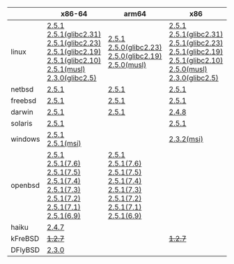 ||x86-64|arm64|x86|ppc64le|ppc|armv7|armel|armhf|riscv64|sparc|mips|alpha|mipsel|
| --- | --- | --- | --- | --- | --- | --- | --- | --- | --- | --- | --- | --- | --- |
|linux|[2.5.1](https://github.com/roswell/sbcl_bin/releases/download/2.5.1/sbcl-2.5.1-x86-64-linux-binary.tar.bz2)<br />[2.5.1(glibc2.31)](https://github.com/roswell/sbcl_bin/releases/download/2.5.1/sbcl-2.5.1-x86-64-linux-glibc2.31-binary.tar.bz2)<br />[2.5.1(glibc2.23)](https://github.com/roswell/sbcl_bin/releases/download/2.5.1/sbcl-2.5.1-x86-64-linux-glibc2.23-binary.tar.bz2)<br />[2.5.1(glibc2.19)](https://github.com/roswell/sbcl_bin/releases/download/2.5.1/sbcl-2.5.1-x86-64-linux-glibc2.19-binary.tar.bz2)<br />[2.5.1(glibc2.10)](https://github.com/roswell/sbcl_bin/releases/download/2.5.1/sbcl-2.5.1-x86-64-linux-glibc2.10-binary.tar.bz2)<br />[2.5.1(musl)](https://github.com/roswell/sbcl_bin/releases/download/2.5.1/sbcl-2.5.1-x86-64-linux-musl-binary.tar.bz2)<br />[2.3.0(glibc2.5)](https://github.com/roswell/sbcl_bin/releases/download/2.3.0/sbcl-2.3.0-x86-64-linux-glibc2.5-binary.tar.bz2)<br />|[2.5.1](https://github.com/roswell/sbcl_bin/releases/download/2.5.1/sbcl-2.5.1-arm64-linux-binary.tar.bz2)<br />[2.5.0(glibc2.23)](https://github.com/roswell/sbcl_bin/releases/download/2.5.0/sbcl-2.5.0-arm64-linux-glibc2.23-binary.tar.bz2)<br />[2.5.0(glibc2.19)](https://github.com/roswell/sbcl_bin/releases/download/2.5.0/sbcl-2.5.0-arm64-linux-glibc2.19-binary.tar.bz2)<br />[2.5.0(musl)](https://github.com/roswell/sbcl_bin/releases/download/2.5.0/sbcl-2.5.0-arm64-linux-musl-binary.tar.bz2)<br />|[2.5.1](https://github.com/roswell/sbcl_bin/releases/download/2.5.1/sbcl-2.5.1-x86-linux-binary.tar.bz2)<br />[2.5.1(glibc2.31)](https://github.com/roswell/sbcl_bin/releases/download/2.5.1/sbcl-2.5.1-x86-linux-glibc2.31-binary.tar.bz2)<br />[2.5.1(glibc2.23)](https://github.com/roswell/sbcl_bin/releases/download/2.5.1/sbcl-2.5.1-x86-linux-glibc2.23-binary.tar.bz2)<br />[2.5.1(glibc2.19)](https://github.com/roswell/sbcl_bin/releases/download/2.5.1/sbcl-2.5.1-x86-linux-glibc2.19-binary.tar.bz2)<br />[2.5.1(glibc2.10)](https://github.com/roswell/sbcl_bin/releases/download/2.5.1/sbcl-2.5.1-x86-linux-glibc2.10-binary.tar.bz2)<br />[2.5.0(musl)](https://github.com/roswell/sbcl_bin/releases/download/2.5.0/sbcl-2.5.0-x86-linux-musl-binary.tar.bz2)<br />[2.3.0(glibc2.5)](https://github.com/roswell/sbcl_bin/releases/download/2.3.0/sbcl-2.3.0-x86-linux-glibc2.5-binary.tar.bz2)<br />|[2.5.1](https://github.com/roswell/sbcl_bin/releases/download/2.5.1/sbcl-2.5.1-ppc64le-linux-binary.tar.bz2)<br />[2.5.1(glibc2.23)](https://github.com/roswell/sbcl_bin/releases/download/2.5.1/sbcl-2.5.1-ppc64le-linux-glibc2.23-binary.tar.bz2)<br />[2.4.11(glibc2.19)](https://github.com/roswell/sbcl_bin/releases/download/2.4.11/sbcl-2.4.11-ppc64le-linux-glibc2.19-binary.tar.bz2)<br />|[2.4.8](https://github.com/roswell/sbcl_bin/releases/download/2.4.8/sbcl-2.4.8-ppc-linux-binary.tar.bz2)<br />|[2.5.0](https://github.com/roswell/sbcl_bin/releases/download/2.5.0/sbcl-2.5.0-armv7-linux-binary.tar.bz2)<br />[2.5.0(glibc2.19)](https://github.com/roswell/sbcl_bin/releases/download/2.5.0/sbcl-2.5.0-armv7-linux-glibc2.19-binary.tar.bz2)<br />|[2.5.0](https://github.com/roswell/sbcl_bin/releases/download/2.5.0/sbcl-2.5.0-armel-linux-binary.tar.bz2)<br />|[2.4.8](https://github.com/roswell/sbcl_bin/releases/download/2.4.8/sbcl-2.4.8-armhf-linux-binary.tar.bz2)<br />[2.4.8(glibc2.19)](https://github.com/roswell/sbcl_bin/releases/download/2.4.8/sbcl-2.4.8-armhf-linux-glibc2.19-binary.tar.bz2)<br />[2.4.8(glibc2.13)](https://github.com/roswell/sbcl_bin/releases/download/2.4.8/sbcl-2.4.8-armhf-linux-glibc2.13-binary.tar.bz2)<br />|[2.4.8](https://github.com/roswell/sbcl_bin/releases/download/2.4.8/sbcl-2.4.8-riscv64-linux-binary.tar.bz2)<br />|~~[1.4.1](https://github.com/roswell/sbcl_bin/releases/download/1.4.1/sbcl-1.4.1-sparc-linux-binary.tar.bz2)~~<br />|~~[1.0.23](https://github.com/roswell/sbcl_bin/releases/download/1.0.23/sbcl-1.0.23-mips-linux-binary.tar.bz2)~~<br />|~~[1.0.28](https://github.com/roswell/sbcl_bin/releases/download/1.0.28/sbcl-1.0.28-alpha-linux-binary.tar.bz2)~~<br />|~~[1.0.28](https://github.com/roswell/sbcl_bin/releases/download/1.0.28/sbcl-1.0.28-mipsel-linux-binary.tar.bz2)~~<br />|
|netbsd|[2.5.1](https://github.com/roswell/sbcl_bin/releases/download/2.5.1/sbcl-2.5.1-x86-64-netbsd-binary.tar.bz2)<br />|[2.5.1](https://github.com/roswell/sbcl_bin/releases/download/2.5.1/sbcl-2.5.1-arm64-netbsd-binary.tar.bz2)<br />|[2.5.1](https://github.com/roswell/sbcl_bin/releases/download/2.5.1/sbcl-2.5.1-x86-netbsd-binary.tar.bz2)<br />||~~[1.0.23](https://github.com/roswell/sbcl_bin/releases/download/1.0.23/sbcl-1.0.23-powerpc-netbsd-binary.tar.bz2)~~<br />|||||||||
|freebsd|[2.5.1](https://github.com/roswell/sbcl_bin/releases/download/2.5.1/sbcl-2.5.1-x86-64-freebsd-binary.tar.bz2)<br />|[2.5.1](https://github.com/roswell/sbcl_bin/releases/download/2.5.1/sbcl-2.5.1-arm64-freebsd-binary.tar.bz2)<br />|[2.5.1](https://github.com/roswell/sbcl_bin/releases/download/2.5.1/sbcl-2.5.1-x86-freebsd-binary.tar.bz2)<br />|||||||||||
|darwin|[2.5.1](https://github.com/roswell/sbcl_bin/releases/download/2.5.1/sbcl-2.5.1-x86-64-darwin-binary.tar.bz2)<br />|[2.5.1](https://github.com/roswell/sbcl_bin/releases/download/2.5.1/sbcl-2.5.1-arm64-darwin-binary.tar.bz2)<br />|[2.4.8](https://github.com/roswell/sbcl_bin/releases/download/2.4.8/sbcl-2.4.8-x86-darwin-binary.tar.bz2)<br />||[2.4.8](https://github.com/roswell/sbcl_bin/releases/download/2.4.8/sbcl-2.4.8-ppc-darwin-binary.tar.bz2)<br />|||||||||
|solaris|[2.5.1](https://github.com/roswell/sbcl_bin/releases/download/2.5.1/sbcl-2.5.1-x86-64-solaris-binary.tar.bz2)<br />||[2.5.1](https://github.com/roswell/sbcl_bin/releases/download/2.5.1/sbcl-2.5.1-x86-solaris-binary.tar.bz2)<br />|||||||~~[2.0.4](https://github.com/roswell/sbcl_bin/releases/download/2.0.4/sbcl-2.0.4-sparc-solaris-binary.tar.bz2)~~<br />||||
|windows|[2.5.1](https://github.com/roswell/sbcl_bin/releases/download/2.5.1/sbcl-2.5.1-x86-64-windows-binary.tar.bz2)<br />[2.5.1(msi)](https://github.com/roswell/sbcl_bin/releases/download/2.5.1/sbcl-2.5.1-x86-64-windows-binary.msi)<br />||[2.3.2(msi)](https://github.com/roswell/sbcl_bin/releases/download/2.3.2/sbcl-2.3.2-x86-windows-binary.msi)<br />|||||||||||
|openbsd|[2.5.1](https://github.com/roswell/sbcl_bin/releases/download/2.5.1/sbcl-2.5.1-x86-64-openbsd-binary.tar.bz2)<br />[2.5.1(7.6)](https://github.com/roswell/sbcl_bin/releases/download/2.5.1/sbcl-2.5.1-x86-64-openbsd-7.6-binary.tar.bz2)<br />[2.5.1(7.5)](https://github.com/roswell/sbcl_bin/releases/download/2.5.1/sbcl-2.5.1-x86-64-openbsd-7.5-binary.tar.bz2)<br />[2.5.1(7.4)](https://github.com/roswell/sbcl_bin/releases/download/2.5.1/sbcl-2.5.1-x86-64-openbsd-7.4-binary.tar.bz2)<br />[2.5.1(7.3)](https://github.com/roswell/sbcl_bin/releases/download/2.5.1/sbcl-2.5.1-x86-64-openbsd-7.3-binary.tar.bz2)<br />[2.5.1(7.2)](https://github.com/roswell/sbcl_bin/releases/download/2.5.1/sbcl-2.5.1-x86-64-openbsd-7.2-binary.tar.bz2)<br />[2.5.1(7.1)](https://github.com/roswell/sbcl_bin/releases/download/2.5.1/sbcl-2.5.1-x86-64-openbsd-7.1-binary.tar.bz2)<br />[2.5.1(6.9)](https://github.com/roswell/sbcl_bin/releases/download/2.5.1/sbcl-2.5.1-x86-64-openbsd-6.9-binary.tar.bz2)<br />|[2.5.1](https://github.com/roswell/sbcl_bin/releases/download/2.5.1/sbcl-2.5.1-arm64-openbsd-binary.tar.bz2)<br />[2.5.1(7.6)](https://github.com/roswell/sbcl_bin/releases/download/2.5.1/sbcl-2.5.1-arm64-openbsd-7.6-binary.tar.bz2)<br />[2.5.1(7.5)](https://github.com/roswell/sbcl_bin/releases/download/2.5.1/sbcl-2.5.1-arm64-openbsd-7.5-binary.tar.bz2)<br />[2.5.1(7.4)](https://github.com/roswell/sbcl_bin/releases/download/2.5.1/sbcl-2.5.1-arm64-openbsd-7.4-binary.tar.bz2)<br />[2.5.1(7.3)](https://github.com/roswell/sbcl_bin/releases/download/2.5.1/sbcl-2.5.1-arm64-openbsd-7.3-binary.tar.bz2)<br />[2.5.1(7.2)](https://github.com/roswell/sbcl_bin/releases/download/2.5.1/sbcl-2.5.1-arm64-openbsd-7.2-binary.tar.bz2)<br />[2.5.1(7.1)](https://github.com/roswell/sbcl_bin/releases/download/2.5.1/sbcl-2.5.1-arm64-openbsd-7.1-binary.tar.bz2)<br />[2.5.1(6.9)](https://github.com/roswell/sbcl_bin/releases/download/2.5.1/sbcl-2.5.1-arm64-openbsd-6.9-binary.tar.bz2)<br />||||||||||||
|haiku|[2.4.7](https://github.com/roswell/sbcl_bin/releases/download/2.4.7/sbcl-2.4.7-x86-64-haiku-binary.tar.bz2)<br />|||||||||||||
|kFreBSD|~~[1.2.7](https://github.com/roswell/sbcl_bin/releases/download/1.2.7/sbcl-1.2.7-x86-64-debian-kfreebsd-binary.tar.bz2)~~<br />||~~[1.2.7](https://github.com/roswell/sbcl_bin/releases/download/1.2.7/sbcl-1.2.7-x86-debian-kfreebsd-binary.tar.bz2)~~<br />|||||||||||
|DFlyBSD|[2.3.0](https://github.com/roswell/sbcl_bin/releases/download/2.3.0/sbcl-2.3.0-x86-64-DFlyBSD-binary.tar.bz2)<br />|||||||||||||
